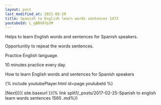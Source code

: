 ```yaml
---
layout: post
last_modified_at: 2021-03-29
title: Spanish to English learn words sentences 1473 
youtubeId: L_qBBV07pJM
---
```

 
 
Helps to learn English words and sentences for Spanish speakers.

Opportunitiy to repeat the words sentences. 

Practice English language. 
 
10 minutes practice every day. 
 
How to learn English words and sentences for Spanish speakers 
 
{% include youtubePlayer.html id=page.youtubeId %}
 
 
[Next]({{ site.baseurl }}{% link  split1/_posts/2017-02-25-Spanish to english learn words sentences 1565 .md%})
 
